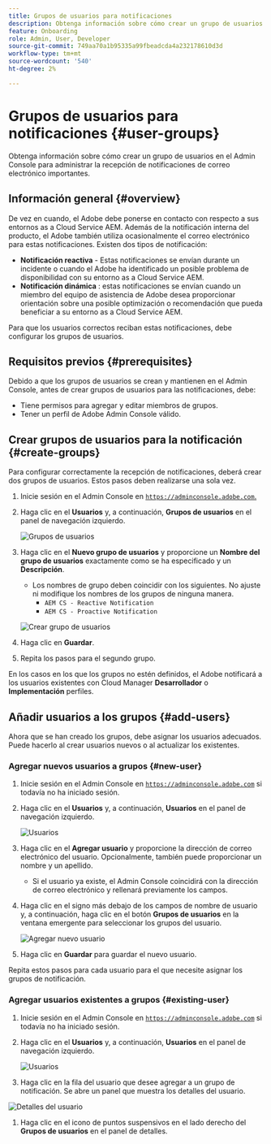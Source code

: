 ```yaml
---
title: Grupos de usuarios para notificaciones
description: Obtenga información sobre cómo crear un grupo de usuarios en el Admin Console para administrar la recepción de notificaciones de correo electrónico importantes.
feature: Onboarding
role: Admin, User, Developer
source-git-commit: 749aa70a1b95335a99fbeadcda4a232178610d3d
workflow-type: tm+mt
source-wordcount: '540'
ht-degree: 2%

---
```



# Grupos de usuarios para notificaciones {#user-groups}

Obtenga información sobre cómo crear un grupo de usuarios en el Admin Console para administrar la recepción de notificaciones de correo electrónico importantes.

## Información general {#overview}

De vez en cuando, el Adobe debe ponerse en contacto con respecto a sus entornos as a Cloud Service AEM. Además de la notificación interna del producto, el Adobe también utiliza ocasionalmente el correo electrónico para estas notificaciones. Existen dos tipos de notificación:

* **Notificación reactiva** - Estas notificaciones se envían durante un incidente o cuando el Adobe ha identificado un posible problema de disponibilidad con su entorno as a Cloud Service AEM.
* **Notificación dinámica** : estas notificaciones se envían cuando un miembro del equipo de asistencia de Adobe desea proporcionar orientación sobre una posible optimización o recomendación que pueda beneficiar a su entorno as a Cloud Service AEM.

Para que los usuarios correctos reciban estas notificaciones, debe configurar los grupos de usuarios.

## Requisitos previos {#prerequisites}

Debido a que los grupos de usuarios se crean y mantienen en el Admin Console, antes de crear grupos de usuarios para las notificaciones, debe:

* Tiene permisos para agregar y editar miembros de grupos.
* Tener un perfil de Adobe Admin Console válido.

## Crear grupos de usuarios para la notificación {#create-groups}

Para configurar correctamente la recepción de notificaciones, deberá crear dos grupos de usuarios. Estos pasos deben realizarse una sola vez.

1. Inicie sesión en el Admin Console en [`https://adminconsole.adobe.com`.](https://adminconsole.adobe.com)

1. Haga clic en el **Usuarios** y, a continuación, **Grupos de usuarios** en el panel de navegación izquierdo.

   ![Grupos de usuarios](assets/user-groups.png)

1. Haga clic en el **Nuevo grupo de usuarios** y proporcione un **Nombre del grupo de usuarios** exactamente como se ha especificado y un **Descripción**.

   * Los nombres de grupo deben coincidir con los siguientes. No ajuste ni modifique los nombres de los grupos de ninguna manera.
      * `AEM CS - Reactive Notification`
      * `AEM CS - Proactive Notification`

   ![Crear grupo de usuarios](assets/create-user-group.png)

1. Haga clic en **Guardar**.

1. Repita los pasos para el segundo grupo.

En los casos en los que los grupos no estén definidos, el Adobe notificará a los usuarios existentes con Cloud Manager **Desarrollador** o **Implementación** perfiles.

## Añadir usuarios a los grupos {#add-users}

Ahora que se han creado los grupos, debe asignar los usuarios adecuados. Puede hacerlo al crear usuarios nuevos o al actualizar los existentes.

### Agregar nuevos usuarios a grupos {#new-user}

1. Inicie sesión en el Admin Console en [`https://adminconsole.adobe.com`](https://adminconsole.adobe.com) si todavía no ha iniciado sesión.

1. Haga clic en el **Usuarios** y, a continuación, **Usuarios** en el panel de navegación izquierdo.

   ![Usuarios](assets/users.png)

1. Haga clic en el **Agregar usuario** y proporcione la dirección de correo electrónico del usuario. Opcionalmente, también puede proporcionar un nombre y un apellido.

   * Si el usuario ya existe, el Admin Console coincidirá con la dirección de correo electrónico y rellenará previamente los campos.

1. Haga clic en el signo más debajo de los campos de nombre de usuario y, a continuación, haga clic en el botón **Grupos de usuarios** en la ventana emergente para seleccionar los grupos del usuario.

   ![Agregar nuevo usuario](assets/add-new-user.png)

1. Haga clic en **Guardar** para guardar el nuevo usuario.

Repita estos pasos para cada usuario para el que necesite asignar los grupos de notificación.

### Agregar usuarios existentes a grupos {#existing-user}

1. Inicie sesión en el Admin Console en [`https://adminconsole.adobe.com`](https://adminconsole.adobe.com) si todavía no ha iniciado sesión.

1. Haga clic en el **Usuarios** y, a continuación, **Usuarios** en el panel de navegación izquierdo.

   ![Usuarios](assets/users.png)

1. Haga clic en la fila del usuario que desee agregar a un grupo de notificación. Se abre un panel que muestra los detalles del usuario.

![Detalles del usuario](assets/user-details.png)

1. Haga clic en el icono de puntos suspensivos en el lado derecho del **Grupos de usuarios** en el panel de detalles.